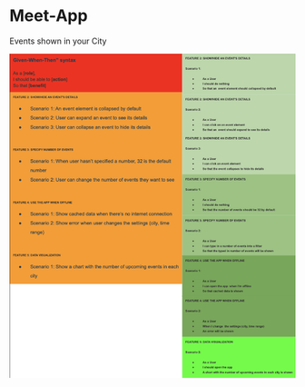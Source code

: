 # Meet-App
Events shown in your City

![Screenshot User_Stories.png](User_Stories.png "User Stories")